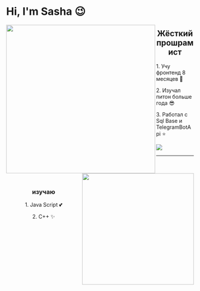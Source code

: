 


<h1> Hi, I'm Sasha 😉 </h1>
<img align="left" src="https://user-images.githubusercontent.com/95037701/209672053-ddc28714-867f-4cb6-8b7b-0818d8df03ce.jpg" width="400">

<h2 align="center">Жёсткий прошрамист</h2>
<p>1. Учу фронтенд 8 месяцев 💪 </p>
<p>2. Изучал питон больше года 😎</p>
<p>3. Работал с Sql Base и TelegramBotApi ⭐</p>


<img src="https://user-images.githubusercontent.com/95037701/209675102-1dee4ac0-7fd1-466e-96e0-d0ca9354f826.png">

<hr>

<img src="https://media.tenor.com/ibfyZzInEFgAAAAM/studying-kid.gif" width="300" align="right">
<br>
<br>
<h3 align="center">изучаю</h3>
<p align="center">1. Java Script 💕</p>
<p align="center">2. C++ ✨</p>



<!--![undefined - Imgur](https://user-images.githubusercontent.com/95037701/209675082-bb509324-374a-42f0-b03d-8298778f643f.png)

**Sasha2810/Sasha2810** is a ✨ _special_ ✨ repository because its `README.md` (this file) appears on your GitHub profile.

Here are some ideas to get you started:

- 🔭 I’m currently working on ...
- 🌱 I’m currently learning ...
- 👯 I’m looking to collaborate on ...
- 🤔 I’m looking for help with ...
- 💬 Ask me about ...
- 📫 How to reach me: ...
- 😄 Pronouns: ...
- ⚡ Fun fact: ...
-->
